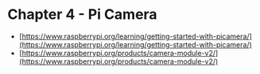 # Chapter 4 - Pi Camera

* [https://www.raspberrypi.org/learning/getting-started-with-picamera/](https://www.raspberrypi.org/learning/getting-started-with-picamera/)
* [https://www.raspberrypi.org/products/camera-module-v2/](https://www.raspberrypi.org/products/camera-module-v2/)